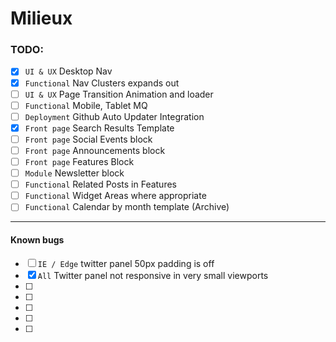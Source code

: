 
# Milieux



### TODO:

- [x] `UI & UX` Desktop Nav
- [x] `Functional` Nav Clusters expands out
- [ ] `UI & UX` Page Transition Animation and loader
- [ ] `Functional` Mobile, Tablet MQ
- [ ] `Deployment` Github Auto Updater Integration
- [x] `Front page` Search Results Template
- [ ] `Front page` Social Events block
- [ ] `Front page` Announcements block
- [ ] `Front page` Features Block
- [ ] `Module` Newsletter block
- [ ] `Functional` Related Posts in Features
- [ ] `Functional` Widget Areas where appropriate
- [ ] `Functional` Calendar by month template (Archive)

---

#### Known bugs

- [ ] `IE / Edge` twitter panel 50px padding is off
- [x] `All` Twitter panel not responsive in very small viewports
- [ ]
- [ ]
- [ ]
- [ ]
- [ ]
